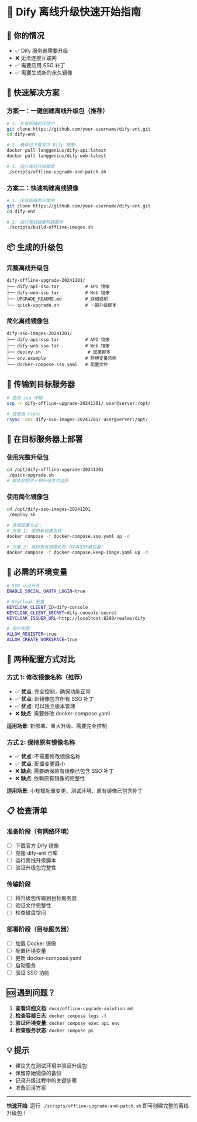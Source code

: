 # 🚀 Dify 离线升级快速开始指南

## 🎯 你的情况

- ✅ Dify 服务器需要升级
- ❌ 无法连接互联网
- ✅ 需要应用 SSO 补丁
- ✅ 需要生成新的永久镜像

## 🚀 快速解决方案

### 方案一：一键创建离线升级包（推荐）

```bash
# 1. 在有网络的环境中
git clone https://github.com/your-username/dify-ent.git
cd dify-ent

# 2. 确保已下载官方 Dify 镜像
docker pull langgenius/dify-api:latest
docker pull langgenius/dify-web:latest

# 3. 运行离线升级脚本
./scripts/offline-upgrade-and-patch.sh
```

### 方案二：快速构建离线镜像

```bash
# 1. 在有网络的环境中
git clone https://github.com/your-username/dify-ent.git
cd dify-ent

# 2. 运行离线镜像构建脚本
./scripts/build-offline-images.sh
```

## 📦 生成的升级包

### 完整离线升级包
```
dify-offline-upgrade-20241201/
├── dify-api-sso.tar          # API 镜像
├── dify-web-sso.tar          # Web 镜像
├── UPGRADE_README.md         # 详细说明
└── quick-upgrade.sh          # 一键升级脚本
```

### 简化离线镜像包
```
dify-sso-images-20241201/
├── dify-api-sso.tar          # API 镜像
├── dify-web-sso.tar          # Web 镜像
├── deploy.sh                  # 部署脚本
├── env.example               # 环境变量示例
└── docker-compose.sso.yaml   # 配置文件
```

## 🔄 传输到目标服务器

```bash
# 使用 scp 传输
scp -r dify-offline-upgrade-20241201/ user@server:/opt/

# 或使用 rsync
rsync -avz dify-sso-images-20241201/ user@server:/opt/
```

## 🚀 在目标服务器上部署

### 使用完整升级包
```bash
cd /opt/dify-offline-upgrade-20241201
./quick-upgrade.sh
# 脚本会提供三种升级方式选择
```

### 使用简化镜像包
```bash
cd /opt/dify-sso-images-20241201
./deploy.sh

# 选择部署方式：
# 方案 1: 使用新镜像名称
docker compose -f docker-compose.sso.yaml up -d

# 方案 2: 保持原有镜像名称（仅添加环境变量）
docker compose -f docker-compose.keep-image.yaml up -d
```

## 🔧 必需的环境变量

```bash
# SSO 认证开关
ENABLE_SOCIAL_OAUTH_LOGIN=true

# Keycloak 配置
KEYCLOAK_CLIENT_ID=dify-console
KEYCLOAK_CLIENT_SECRET=dify-console-secret
KEYCLOAK_ISSUER_URL=http://localhost:8280/realms/dify

# 用户权限
ALLOW_REGISTER=true
ALLOW_CREATE_WORKSPACE=true
```

## 🔄 两种配置方式对比

### 方式 1: 修改镜像名称（推荐）
- ✅ **优点**: 完全控制，确保功能正常
- ✅ **优点**: 新镜像包含所有 SSO 补丁
- ✅ **优点**: 可以独立版本管理
- ❌ **缺点**: 需要修改 docker-compose.yaml

**适用场景**: 新部署、重大升级、需要完全控制

### 方式 2: 保持原有镜像名称
- ✅ **优点**: 不需要修改镜像名称
- ✅ **优点**: 配置变更最小
- ❌ **缺点**: 需要确保原有镜像已包含 SSO 补丁
- ❌ **缺点**: 依赖原有镜像的完整性

**适用场景**: 小规模配置变更、测试环境、原有镜像已包含补丁

## 📋 检查清单

### 准备阶段（有网络环境）
- [ ] 下载官方 Dify 镜像
- [ ] 克隆 dify-ent 仓库
- [ ] 运行离线升级脚本
- [ ] 验证升级包完整性

### 传输阶段
- [ ] 将升级包传输到目标服务器
- [ ] 验证文件完整性
- [ ] 检查磁盘空间

### 部署阶段（目标服务器）
- [ ] 加载 Docker 镜像
- [ ] 配置环境变量
- [ ] 更新 docker-compose.yaml
- [ ] 启动服务
- [ ] 验证 SSO 功能

## 🆘 遇到问题？

1. **查看详细文档**: `docs/offline-upgrade-solution.md`
2. **检查容器日志**: `docker compose logs -f`
3. **验证环境变量**: `docker compose exec api env`
4. **检查服务状态**: `docker compose ps`

## 💡 提示

- 建议先在测试环境中验证升级包
- 保留原始镜像的备份
- 记录升级过程中的关键步骤
- 准备回滚方案

---

**快速开始**: 运行 `./scripts/offline-upgrade-and-patch.sh` 即可创建完整的离线升级包！
